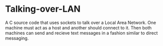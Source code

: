 # Talking-over-LAN

A C source code that uses sockets to talk over a Local Area Network. 
One machine must act as a host and another should connect to it. 
Then both machines can send and recieve text messages in a fashion similar 
to direct messaging.

